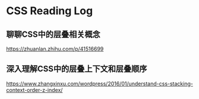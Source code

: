 # CSS Reading Log


## 聊聊CSS中的层叠相关概念
https://zhuanlan.zhihu.com/p/41516699

## 深入理解CSS中的层叠上下文和层叠顺序
https://www.zhangxinxu.com/wordpress/2016/01/understand-css-stacking-context-order-z-index/


